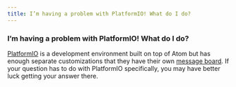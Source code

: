 ```yaml
---
title: I’m having a problem with PlatformIO! What do I do?
---
```

### I’m having a problem with PlatformIO! What do I do?

[PlatformIO](http://platformio.org/) is a development environment built on top of Atom but has enough separate customizations that they have their own [message board](https://community.platformio.org/). If your question has to do with PlatformIO specifically, you may have better luck getting your answer there.
